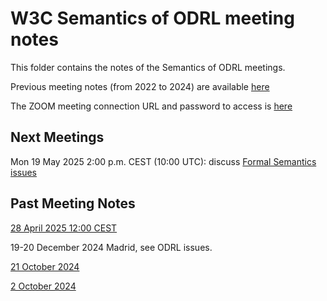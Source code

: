 # W3C Semantics of ODRL meeting notes

This folder contains the notes of the Semantics of ODRL meetings.

Previous meeting notes (from 2022 to 2024) are available [here](https://www.w3.org/community/odrl/wiki/Formal_Semantics_for_ODRL)

The ZOOM meeting connection URL and password to access is [here](https://lists.w3.org/Archives/Member/internal-odrl/2020May/0000.html) 

## Next Meetings 
Mon 19 May 2025 2:00 p.m. CEST (10:00 UTC): discuss [Formal Semantics issues](https://github.com/w3c/odrl/labels/Formal%20Semantics)

## Past Meeting Notes
[28 April 2025 12:00 CEST](meeting-2025-04-28.md)

19-20 December 2024 Madrid, see ODRL issues.

[21 October 2024](meeting-2024-10-21.md)

[2 October 2024](meeting-2024-10-07.md)

